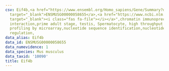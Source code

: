 ```yaml
---
csv: Eif4b,<a href="https://www.ensembl.org/Homo_sapiens/Gene/Summary?db=core;g=ENSMUSG00000058655"
  target="_blank">ENSMUSG00000058655</a>,<a href="https://www.ncbi.nlm.nih.gov/pubmed/23834426"
  target="_blank"><i class="fas fa-file"></i></a>",chromatin immunoprecipitation assay,direct
  interaction,prime adult stage, testis, Spermatocyte, high throughput transcription
  profiling by microarray,nucleotide sequence identification,nucleotide sequence identification,transcriptional
  regulation,
data_alias: Eif4b
data_id: ENSMUSG00000058655
data_numevidence: 1
data_species: Mus musculus
data_taxid: '10090'
title: Eif4b
---
```

